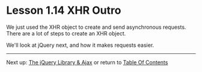 # Lesson 1.14 XHR Outro

We just used the XHR object to create and send asynchronous requests. There are a lot of steps to create an XHR object.

We'll look at jQuery next, and how it makes requests easier.

- - -
Next up: [The jQuery Library & Ajax](ND024_Part3_Lesson02_01.md) or return to [Table Of Contents](./ND024_TableOfContents.md)
